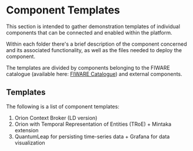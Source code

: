 # Component Templates 
This section is intended to gather demonstration templates of individual components that can be connected and enabled within the platform.

Within each folder there's a brief description of the component concerned and its associated functionality, as well as the files needed to deploy the component.

The templates are divided by components belonging to the FIWARE catalogue (available here: [FIWARE Catalogue](https://www.fiware.org/catalogue/)) and external components. 

## Templates
The following is a list of component templates:
1. Orion Context Broker (LD version) <!-- TO DO: add links -->
2. Orion with Temporal Representation of Entities (TRoE) + Mintaka extension <!-- TO DO: add links -->
3. QuantumLeap for persisting time-series data + Grafana for data visualization<!-- TO DO: add links -->
